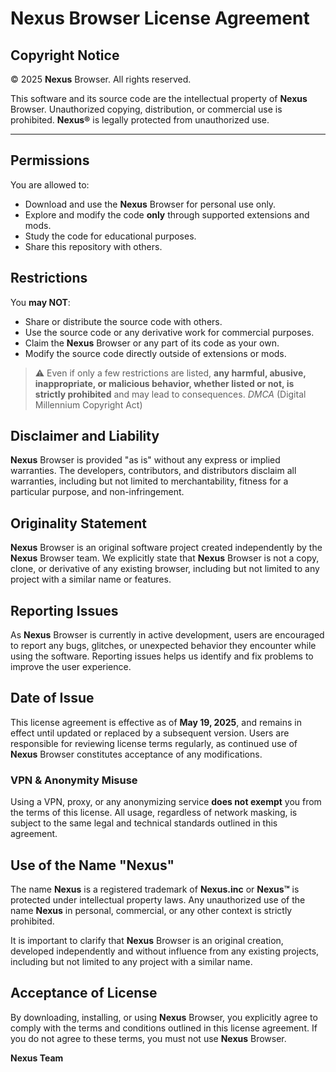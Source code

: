 # **Nexus** Browser License Agreement

## Copyright Notice  
© 2025 **Nexus** Browser. All rights reserved.

This software and its source code are the intellectual property of **Nexus** Browser. Unauthorized copying, distribution, or commercial use is prohibited. **Nexus®** is legally protected from unauthorized use.

---

## Permissions  
You are allowed to:  
- Download and use the **Nexus** Browser for personal use only.  
- Explore and modify the code **only** through supported extensions and mods.  
- Study the code for educational purposes.
- Share this repository with others.

## Restrictions  
You **may NOT**:  
- Share or distribute the source code with others.  
- Use the source code or any derivative work for commercial purposes.  
- Claim the **Nexus** Browser or any part of its code as your own.  
- Modify the source code directly outside of extensions or mods.

> ⚠️ Even if only a few restrictions are listed, **any harmful, abusive, inappropriate, or malicious behavior, whether listed or not, is strictly prohibited** and may lead to consequences. *DMCA* (Digital Millennium Copyright Act)

## Disclaimer and Liability
**Nexus** Browser is provided "as is" without any express or implied warranties. The developers, contributors, and distributors disclaim all warranties, including but not limited to merchantability, fitness for a particular purpose, and non-infringement.

## Originality Statement
**Nexus** Browser is an original software project created independently by the **Nexus** Browser team. We explicitly state that **Nexus** Browser is not a copy, clone, or derivative of any existing browser, including but not limited to any project with a similar name or features.

## Reporting Issues
As **Nexus** Browser is currently in active development, users are encouraged to report any bugs, glitches, or unexpected behavior they encounter while using the software. Reporting issues helps us identify and fix problems to improve the user experience.

## Date of Issue
This license agreement is effective as of **May 19, 2025**, and remains in effect until updated or replaced by a subsequent version. Users are responsible for reviewing license terms regularly, as continued use of **Nexus** Browser constitutes acceptance of any modifications.

### VPN & Anonymity Misuse
Using a VPN, proxy, or any anonymizing service **does not exempt** you from the terms of this license. All usage, regardless of network masking, is subject to the same legal and technical standards outlined in this agreement.

## Use of the Name "**Nexus**"
The name **Nexus** is a registered trademark of **Nexus.inc** or **Nexus™** is protected under intellectual property laws. Any unauthorized use of the name **Nexus** in personal, commercial, or any other context is strictly prohibited.

It is important to clarify that **Nexus** Browser is an original creation, developed independently and without influence from any existing projects, including but not limited to any project with a similar name.

## Acceptance of License
By downloading, installing, or using **Nexus** Browser, you explicitly agree to comply with the terms and conditions outlined in this license agreement. If you do not agree to these terms, you must not use **Nexus** Browser.

**Nexus Team**
